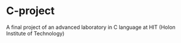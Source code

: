 # C-project
A final project of an advanced laboratory in C language at HIT (Holon Institute of Technology)
